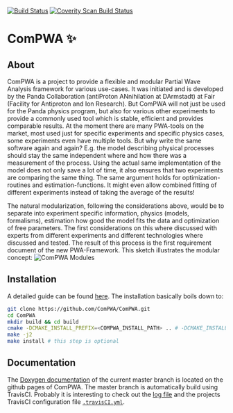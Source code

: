 [![Build Status](https://travis-ci.org/ComPWA/ComPWA.svg?branch=master)](https://travis-ci.org/ComPWA/ComPWA)
[![Coverity Scan Build Status](https://scan.coverity.com/projects/13697/badge.svg)](https://scan.coverity.com/projects/compwa-compwa)

# ComPWA :sparkles:
## About
ComPWA is a project to provide a flexible and modular Partial Wave Analysis framework for various use-cases. It was initiated and is developed by the Panda Collaboration (antiProton ANnihilation at DArmstadt) at Fair (Facility for Antiproton and Ion Research). But ComPWA will not just be used for the Panda physics program, but also for various other experiments to provide a commonly used tool which is stable, efficient and provides comparable results. At the moment there are many PWA-tools on the market, most used just for specific experiments and specific physics cases, some experiments even have multiple tools. But why write the same software again and again? E.g. the model describing physical processes should stay the same independent where and how there was a measurement of the process. Using the actual same implementation of the model does not only save a lot of time, it also ensures that two experiments are comparing the same thing. The same argument holds for optimization-routines and estimation-functions. It might even allow combined fitting of different experiments instead of taking the average of the results!

The natural modularization, following the considerations above, would be to separate into experiment specific information, physics (models, formalisms), estimation how good the model fits the data and optimization of free parameters. The first considerations on this where discussed with experts from different experiments and different technologies where discussed and tested. The result of this process is the first requirement document of the new PWA-Framework.
This sketch illustrates the modular concept: 
![ComPWA Modules](https://github.com/ComPWA/ComPWA/wiki/fw.png)

## Installation
A detailed guide can be found [here](https://github.com/ComPWA/ComPWA/wiki/Installation). The installation basically boils down to:
```bash
git clone https://github.com/ComPWA/ComPWA.git
cd ComPWA
mkdir build && cd build
cmake -DCMAKE_INSTALL_PREFIX=<COMPWA_INSTALL_PATH> .. # -DCMAKE_INSTALL_PREFIX is optional
make -j2
make install # this step is optional
```

## Documentation
The [Doxygen documentation](http://ComPWA.github.io/ComPWA) of the current master branch is located on the github pages of ComPWA.
The master branch is automatically build using TravisCI. Probably it is interesting to check out the [log file](https://travis-ci.org/ComPWA/ComPWA) and the projects TravisCI configuration file [<code>.travisCI.yml</code>](https://github.com/ComPWA/ComPWA/blob/master/.travis.yml).
